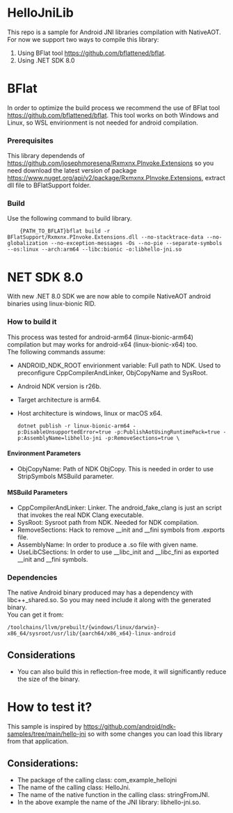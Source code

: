 # HelloJniLib
 This repo is a sample for Android JNI libraries compilation with NativeAOT.
 For now we support two ways to compile this library: 
 1. Using BFlat tool https://github.com/bflattened/bflat. 
 2. Using .NET SDK 8.0
 
# BFlat
In order to optimize the build process we recommend the use of BFlat tool https://github.com/bflattened/bflat. 
This tool works on both Windows and Linux, so WSL envirionment is not needed for android compilation.

### Prerequisites
This library dependends of https://github.com/josephmoresena/Rxmxnx.PInvoke.Extensions so you need download the 
latest version of package https://www.nuget.org/api/v2/package/Rxmxnx.PInvoke.Extensions, extract dll file to 
BFlatSupport folder.

### Build
Use the following command to build library.

	    {PATH_TO_BFLAT}bflat build -r BFlatSupport/Rxmxnx.PInvoke.Extensions.dll --no-stacktrace-data --no-globalization --no-exception-messages -Os --no-pie --separate-symbols --os:linux --arch:arm64 --libc:bionic -o:libhello-jni.so

# NET SDK 8.0
With new .NET 8.0 SDK we are now able to compile NativeAOT android binaries using linux-bionic RID.

### How to build it
This process was tested for android-arm64 (linux-bionic-arm64) compilation but may works for android-x64 (linux-bionic-x64) too. <br/>
The following commands assume:
 * ANDROID_NDK_ROOT envirionment variable: Full path to NDK. Used to preconfigure CppCompilerAndLinker, ObjCopyName and SysRoot.
 * Android NDK version is r26b.
 * Target architecture is arm64.
 * Host architecture is windows, linux or macOS x64.

	   dotnet publish -r linux-bionic-arm64 -p:DisableUnsupportedError=true -p:PublishAotUsingRuntimePack=true -p:AssemblyName=libhello-jni -p:RemoveSections=true \

#### Environment Parameters 
* ObjCopyName: Path of NDK ObjCopy. This is needed in order to use StripSymbols MSBuild parameter.

#### MSBuild Parameters
* CppCompilerAndLinker: Linker. The android_fake_clang is just an script that invokes the real NDK Clang executable.
* SysRoot: Sysroot path from NDK. Needed for NDK compilation.
* RemoveSections: Hack to remove __init and __fini symbols from .exports file.
* AssemblyName: In order to produce a .so file with given name.
* UseLibCSections: In order to use __libc_init and __libc_fini as exported __init and __fini symbols.

### Dependencies
The native Android binary produced may has a dependency with libc++_shared.so. So you may need include it along with the generated binary. <br/>
You can get it from:

	/toolchains/llvm/prebuilt/{windows/linux/darwin}-x86_64/sysroot/usr/lib/{aarch64/x86_x64}-linux-android

## Considerations
* You can also build this in reflection-free mode, it will significantly reduce the size of the binary.

# How to test it?
This sample is inspired by https://github.com/android/ndk-samples/tree/main/hello-jni so with some changes you can load this library from that application. <br/>
## Considerations:
* The package of the calling class: com_example_hellojni
* The name of the calling class: HelloJni.
* The name of the native function in the calling class: stringFromJNI.
* In the above example the name of the JNI library: libhello-jni.so.
